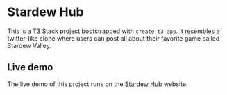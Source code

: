 # Stardew Hub

This is a [T3 Stack](https://create.t3.gg/) project bootstrapped with `create-t3-app`. It resembles a twitter-like clone where users can post all about their favorite game called Stardew Valley.

## Live demo

The live demo of this project runs on the [Stardew Hub](https://social-media-app-eta-tawny.vercel.app/) website.


